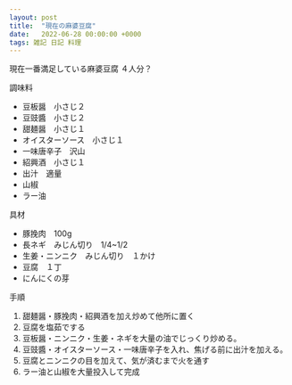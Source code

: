 ```yaml
---
layout: post
title:  "現在の麻婆豆腐"
date:   2022-06-28 00:00:00 +0000
tags: 雑記 日記 料理
---
```


現在一番満足している麻婆豆腐
４人分？

調味料
- 豆板醤　小さじ２
- 豆豉醬　小さじ２
- 甜麺醤　小さじ１
- オイスターソース　小さじ１
- 一味唐辛子　沢山
- 紹興酒　小さじ１
- 出汁　適量
- 山椒
- ラー油

具材
- 豚挽肉　100g
- 長ネギ　みじん切り　1/4~1/2
- 生姜・ニンニク　みじん切り　１かけ
- 豆腐　１丁
- にんにくの芽

手順
1. 甜麺醤・豚挽肉・紹興酒を加え炒めて他所に置く
2. 豆腐を塩茹でする
3. 豆板醤・ニンニク・生姜・ネギを大量の油でじっくり炒める。
4. 豆豉醬・オイスターソース・一味唐辛子を入れ、焦げる前に出汁を加える。
5. 豆腐とニンニクの目を加えて、気が済むまで火を通す
6. ラー油と山椒を大量投入して完成